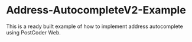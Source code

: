 Address-AutocompleteV2-Example
==============================

This is a ready built example of how to implement address autocomplete using PostCoder Web.
